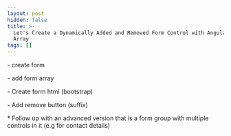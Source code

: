 ```yaml
---
layout: post
hidden: false
title: >-
  Let's Create a Dynamically Added and Removed Form Control with Angular's Form
  Array
tags: []
---
```

\- create form

\- add form array

\- Create form html (bootstrap)

\- Add remove button (suffix)



\* Follow up with an advanced version that is a form group with multiple controls in it (e.g for contact details)
